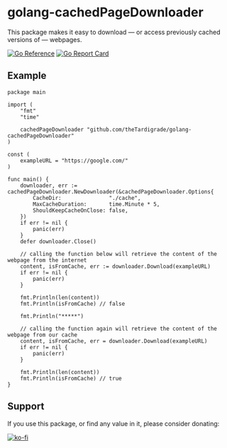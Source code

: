 # golang-cachedPageDownloader

This package makes it easy to download &mdash; or access previously cached versions of &mdash; webpages.

[![Go Reference](https://pkg.go.dev/badge/github.com/theTardigrade/golang-cachedPageDownloader.svg)](https://pkg.go.dev/github.com/theTardigrade/golang-cachedPageDownloader) [![Go Report Card](https://goreportcard.com/badge/github.com/theTardigrade/golang-cachedPageDownloader)](https://goreportcard.com/report/github.com/theTardigrade/golang-cachedPageDownloader)

## Example

```golang
package main

import (
	"fmt"
	"time"

	cachedPageDownloader "github.com/theTardigrade/golang-cachedPageDownloader"
)

const (
	exampleURL = "https://google.com/"
)

func main() {
	downloader, err := cachedPageDownloader.NewDownloader(&cachedPageDownloader.Options{
		CacheDir:               "./cache",
		MaxCacheDuration:       time.Minute * 5,
		ShouldKeepCacheOnClose: false,
	})
	if err != nil {
		panic(err)
	}
	defer downloader.Close()

	// calling the function below will retrieve the content of the webpage from the internet
	content, isFromCache, err := downloader.Download(exampleURL)
	if err != nil {
		panic(err)
	}

	fmt.Println(len(content))
	fmt.Println(isFromCache) // false

	fmt.Println("*****")

	// calling the function again will retrieve the content of the webpage from our cache
	content, isFromCache, err = downloader.Download(exampleURL)
	if err != nil {
		panic(err)
	}

	fmt.Println(len(content))
	fmt.Println(isFromCache) // true
}
```

## Support

If you use this package, or find any value in it, please consider donating:

[![ko-fi](https://ko-fi.com/img/githubbutton_sm.svg)](https://ko-fi.com/S6S2EIRL0)
